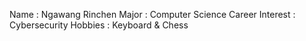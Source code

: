 Name : Ngawang Rinchen
Major : Computer Science
Career Interest : Cybersecurity
Hobbies : Keyboard & Chess